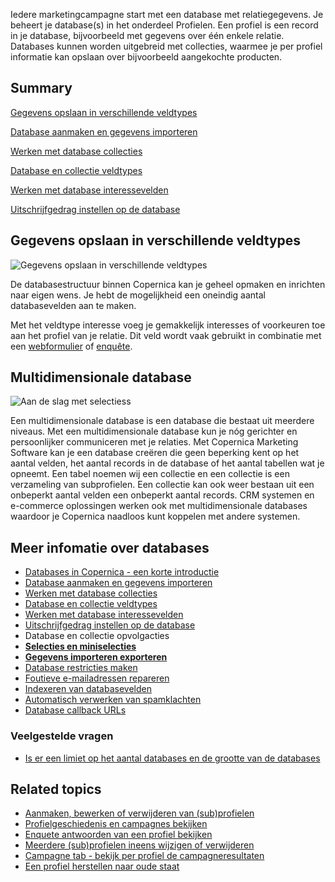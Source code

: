 Iedere marketingcampagne start met een database met relatiegegevens. Je
beheert je database(s) in het onderdeel Profielen. Een profiel is een
record in je database, bijvoorbeeld met gegevens over één enkele
relatie. Databases kunnen worden uitgebreid met collecties, waarmee je
per profiel informatie kan opslaan over bijvoorbeeld aangekochte
producten.

Summary
-------

[Gegevens opslaan in verschillende veldtypes](#1)

[Database aanmaken en gegevens importeren](#2)

[Werken met database
collecties](./werken-met-databasecollecties.md)

[Database en collectie
veldtypes](./database-en-collectie-veldtypes.md)

[Werken met database
interessevelden](./bewaren-van-interesses-in-database-interessevelden.md)

[Uitschrijfgedrag instellen op de
database](./uitschrijfgedrag-instellen-op-database-of-collectie.md)

Gegevens opslaan in verschillende veldtypes
-------------------------------------------

![Gegevens opslaan in verschillende
veldtypes](../images/nl-gegevens.png "Gegevens opslaan in verschillende veldtypes")

De databasestructuur binnen Copernica kan je geheel opmaken en inrichten
naar eigen wens. Je hebt de mogelijkheid een oneindig aantal
databasevelden aan te maken.

Met het veldtype interesse voeg je gemakkelijk interesses of voorkeuren
toe aan het profiel van je relatie. Dit veld wordt vaak gebruikt in
combinatie met een
[webformulier](./maak-zelf-slimme-email-templates.md "Maak zelf slimme e-mailings")
of
[enquête](./enquetes.md "Maak je eigen enquêtes").

Multidimensionale database
--------------------------

![Aan de slag met
selectiess](../images/nl-selecties.png "Aan de slag met selecties")

Een multidimensionale database is een database die bestaat uit meerdere
niveaus. Met een multidimensionale database kun je nóg gerichter en
persoonlijker communiceren met je relaties. Met Copernica Marketing
Software kan je een database creëren die geen beperking kent op het
aantal velden, het aantal records in de database of het aantal tabellen
wat je opneemt. Een tabel noemen wij een collectie en een collectie is
een verzameling van subprofielen. Een collectie kan ook weer bestaan uit
een onbeperkt aantal velden een onbeperkt aantal records. CRM systemen
en e-commerce oplossingen werken ook met multidimensionale databases
waardoor je Copernica naadloos kunt koppelen met andere systemen.

Meer infomatie over databases
-----------------------------

-   [Databases in Copernica - een korte introductie](./databases-in-copernica-een-korte-introductie.md)
-   [Database aanmaken en gegevens importeren](./databases-maken-en-gegevens-importeren.md)
-   [Werken met database collecties](./werken-met-databasecollecties.md)
-   [Database en collectie veldtypes](./database-en-collectie-veldtypes.md)
-   [Werken met database interessevelden](./bewaren-van-interesses-in-database-interessevelden.md)
-   [Uitschrijfgedrag instellen op de database](./uitschrijfgedrag-instellen-op-database-of-collectie.md)
-   Database en collectie opvolgacties
-   **[Selecties en miniselecties](./selecties-en-miniselecties.md)**
-   [**Gegevens importeren exporteren**](./importeren-en-exporteren.md)
-   [Database restricties maken](./databaserestricties-maken.md)
-   [Foutieve e-mailadressen repareren](./foutieve-e-mailadressen-automatisch-repareren.md)
-   [Indexeren van databasevelden](./indexeren-van-databasevelden.md)
-   [Automatisch verwerken van spamklachten](./automatisch-verwerken-van-spamklachten.md)
-   [](./is-er-een-limiet-op-het-aantal-databases-en-de-grootte-van-de-databases.md)[Database
    callback URLs](./database-callback-urls.md)

### Veelgestelde vragen

-   [Is er een limiet op het aantal databases en de grootte van de
    databases](./is-er-een-limiet-op-het-aantal-databases-en-de-grootte-van-de-databases.md)

Related topics
--------------

-   [Aanmaken, bewerken of verwijderen van (sub)profielen](./aanmaken-bewerken-of-verwijderen-van-subprofielen.md)
-   [Profielgeschiedenis en campagnes bekijken](./profielgeschiedenis-en-campagnes-bekijken.md)
-   [Enquete antwoorden van een profiel bekijken](./enquete-antwoorden-van-een-profiel-opzoeken.md)
-   [Meerdere (sub)profielen ineens wijzigen of verwijderen](./meerdere-subprofielen-ineens-wijzigen-of-verwijderen.md)
-   [Campagne tab - bekijk per profiel de campagneresultaten](./campagne-tab-bekijk-per-profiel-de-campagneresultaten.md)
-   [Een profiel herstellen naar oude staat](./een-profiel-herstellen-naar-oude-staat.md)

